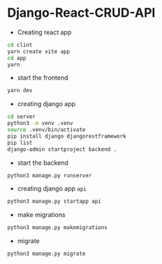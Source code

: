 # Django-React-CRUD-API

- Creating react app
```bash
cd clint
yarn create vite app
cd app
yarn
```
- start the frontend
```bash
yarn dev
```

- creating django app
```bash
cd server
python3 -m venv .venv
source .venv/bin/activate
pip install django djangorestframework
pip list
django-admin startproject backend .
```
- start the backend
```bash
python3 manage.py runserver
```
- creating django app `api`
```bash
python3 manage.py startapp api
```
- make migrations
```bash
python3 manage.py makemigrations
```
- migrate
```bash
python3 manage.py migrate
```
